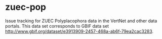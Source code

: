 # zuec-pop
Issue tracking for ZUEC Polyplacophora data in the VertNet and other data portals. This data set corresponds to GBIF data set http://www.gbif.org/dataset/e3913909-2457-468a-ab6f-79ea2cac3283.
